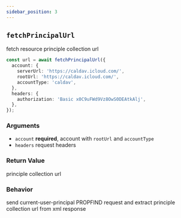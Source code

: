 ```yaml
---
sidebar_position: 3
---
```


## `fetchPrincipalUrl`

fetch resource principle collection url

```ts
const url = await fetchPrincipalUrl({
  account: {
    serverUrl: 'https://caldav.icloud.com/',
    rootUrl: 'https://caldav.icloud.com/',
    accountType: 'caldav',
  },
  headers: {
    authorization: 'Basic x0C9uFWd9Vz8OwS0DEAtkAlj',
  },
});
```

### Arguments

- `account` **required**, account with `rootUrl` and `accountType`
- `headers` request headers

### Return Value

principle collection url

### Behavior

send current-user-principal PROPFIND request and extract principle collection url from xml response
